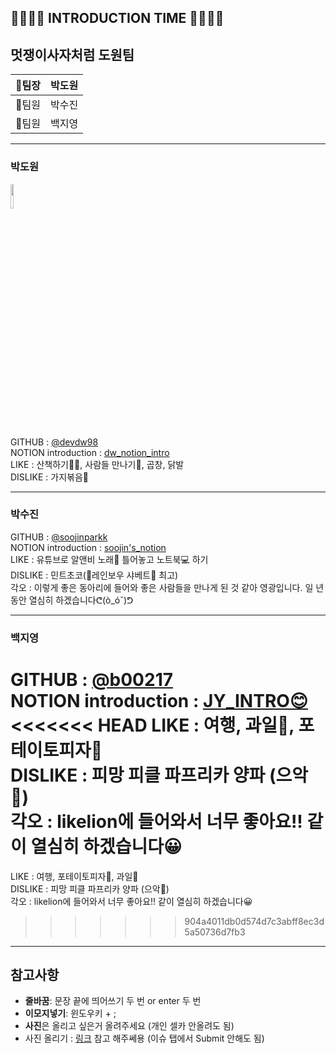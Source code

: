 👨‍👩‍👧‍👦 INTRODUCTION TIME 👨‍👩‍👧‍👦
---------------------------

## 멋쟁이사자처럼 도원팀  

|🐥팀장|박도원|
|:---:|:---:|
|🐣팀원|박수진|
|🐣팀원|백지영|

----------------

### 박도원   
<img src="https://user-images.githubusercontent.com/48977911/79438933-28776700-800f-11ea-99fb-81e6fed5cedf.gif" width="10%">

GITHUB : [@devdw98](https://github.com/devdw98)  
NOTION introduction :  [dw_notion_intro](https://www.notion.so/INTRO-fdb825c169084928b554711fccfac855)  
LIKE : 산책하기🏃‍♀️, 사람들 만나기🍻, 곱창, 닭발  
DISLIKE : 가지볶음🍆

---------------------
### 박수진  
GITHUB : [@soojinparkk](https://github.com/soojinparkk)  
NOTION introduction : [soojin's_notion](https://www.notion.so/SOOJIN-s-9afdd65e447b492d84489d832e5a1d45)  
LIKE : 유튜브로 알앤비 노래🎵 틀어놓고 노트북💻 하기  
DISLIKE : 민트초코(🧡레인보우 샤베트💛 최고)  
각오 : 이렇게 좋은 동아리에 들어와 좋은 사람들을 만나게 된 것 같아 영광입니다. 일 년 동안 열심히 하겠습니다ᕦ(ò_óˇ)ᕤ  

---------------
### 백지영  
GITHUB :  [@b00217](https://github.com/b00217)  
NOTION introduction :  [JY_INTRO😊](https://www.notion.so/JY_INTRO-d8609ca4fdee44b485bb455caac24a90)  
<<<<<<< HEAD
LIKE :  여행, 과일🍊, 포테이토피자🍕  
DISLIKE : 피망 피클 파프리카 양파 (으악🤧)  
각오 :  likelion에 들어와서 너무 좋아요!! 같이 열심히 하겠습니다😀  
=======
LIKE :  여행, 포테이토피자🍕, 과일🍊  
DISLIKE : 피망 피클 파프리카 양파 (으악🤧)  
각오 :  likelion에 들어와서 너무 좋아요!! 같이 열심히 하겠습니다😀
>>>>>>> 904a4011db0d574d7c3abff8ec3d5a50736d7fb3

----------------

참고사항
--------
* **줄바꿈**: 문장 끝에 띄어쓰기 두 번 or enter 두 번  
* **이모지넣기**: 윈도우키 + ;  
* **사진**은 올리고 싶은거 올려주세요 (개인 셀카 안올려도 됨)  
* 사진 올리기 : [링크](https://hanee24.github.io/2017/12/21/how-to-upload-image-with-github-readme/ ) 참고 해주쎄용 (이슈 탭에서 Submit 안해도 됨)
